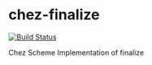 # chez-finalize

[![Build Status](https://travis-ci.com/macdavid313/chez-finalize.svg?branch=master)](https://travis-ci.com/macdavid313/chez-finalize)

Chez Scheme Implementation of finalize
